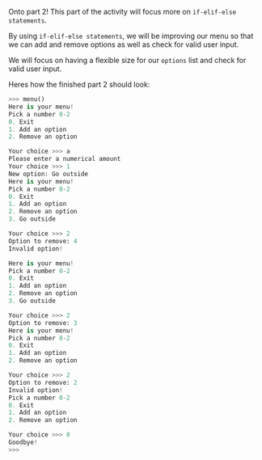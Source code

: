 <!--title={Creating a Menu Part 2}-->
<!--badges={Python: 10}-->
<!--concepts={User Input}-->

Onto part 2! This part of the activity will focus more on `if-elif-else statements`.

By using `if-elif-else statements`, we will be improving our menu so that we can add and remove options as well as check for valid user input. 

We will focus on having a flexible size for our `options` list and check for valid user input.

Heres how the finished part 2 should look:

```python
>>> menu()
Here is your menu!
Pick a number 0-2
0. Exit
1. Add an option
2. Remove an option

Your choice >>> a
Please enter a numerical amount
Your choice >>> 1
New option: Go outside
Here is your menu!
Pick a number 0-2
0. Exit
1. Add an option
2. Remove an option
3. Go outside

Your choice >>> 2
Option to remove: 4
Invalid option!

Here is your menu!
Pick a number 0-2
0. Exit
1. Add an option
2. Remove an option
3. Go outside

Your choice >>> 2
Option to remove: 3
Here is your menu!
Pick a number 0-2
0. Exit
1. Add an option
2. Remove an option

Your choice >>> 2
Option to remove: 2
Invalid option!
Pick a number 0-2
0. Exit
1. Add an option
2. Remove an option

Your choice >>> 0
Goodbye!
>>> 
```



